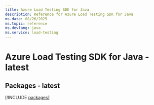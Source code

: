 ```yaml
---
title: Azure Load Testing SDK for Java
description: Reference for Azure Load Testing SDK for Java
ms.date: 08/26/2025
ms.topic: reference
ms.devlang: java
ms.service: load-testing
---
```

# Azure Load Testing SDK for Java - latest
## Packages - latest
[!INCLUDE [packages](load-testing-index.md)]